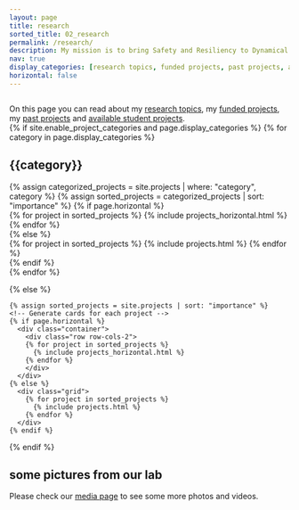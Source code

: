 ```yaml
---
layout: page
title: research
sorted_title: 02_research
permalink: /research/
description: My mission is to bring Safety and Resiliency to Dynamical Systems.
nav: true
display_categories: [research topics, funded projects, past projects, available student projects]
horizontal: false
---
```


<div class="row">
    <div class="col-sm mt-3 mt-md-0">
        <img class="img-fluid rounded" src="{{ '/assets/img/projects/research_topics_word_cloud.jpg' | relative_url }}" alt="" title="Research topics"/>
    </div>
</div>

<!-- NOTE: add caption of image, possibly give credits. -->

<p>
<div>
On this page you can read about my <a href="#research topics">research topics</a>, my <a href="#funded projects">funded projects</a>, my <a href="#past projects">past projects</a> and <a href="#available student projects">available student projects</a>.
</div>

<div class="projects">
  {% if site.enable_project_categories and page.display_categories %}
  <!-- Display categorized projects -->
    {% for category in page.display_categories %}
      <section id="{{category}}">
      <h2 class="category">{{category}}</h2>
      {% assign categorized_projects = site.projects | where: "category", category %}
      {% assign sorted_projects = categorized_projects | sort: "importance" %}
      <!-- Generate cards for each project -->
      {% if page.horizontal %}
        <div class="container">
          <div class="row row-cols-2">
          {% for project in sorted_projects %}
            {% include projects_horizontal.html %}
          {% endfor %}
          </div>
        </div>
      {% else %}
        <div class="grid">
          {% for project in sorted_projects %}
            {% include projects.html %}
          {% endfor %}
        </div>
      {% endif %}
      </section>
    {% endfor %}

  {% else %}
  <!-- Display projects without categories -->
    {% assign sorted_projects = site.projects | sort: "importance" %}
    <!-- Generate cards for each project -->
    {% if page.horizontal %}
      <div class="container">
        <div class="row row-cols-2">
        {% for project in sorted_projects %}
          {% include projects_horizontal.html %}
        {% endfor %}
        </div>
      </div>
    {% else %}
      <div class="grid">
        {% for project in sorted_projects %}
          {% include projects.html %}
        {% endfor %}
      </div>
    {% endif %}

  {% endif %}

</div>

<div class="projects">
      <h2 class="category">some pictures from our lab</h2>

  <p class="post-content">Please check our <a href=" {{ "media" | relative_url }}">media page</a> to see some more photos and videos.</p>
  <div class="row">
    <div class="col-sm mt-3 mt-md-0">
        <img class="img-fluid rounded" src="{{ '/assets/img/projects/research_lab.jpg' | relative_url }}" alt="" title="Research in our lab"/>
    </div>
  </div>
</div>